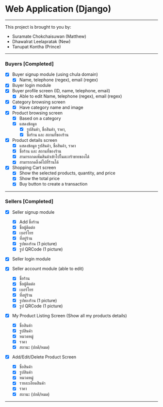 # Web Application (Django)

---

This project is brought to you by:

* Suramate Chokchaisuwan (Matthew)
* Dhawalrat Leelapratak (New)
* Tanupat Kontha (Prince)

---

### Buyers [Completed]

- [X] Buyer signup module (using chula domain)
  - [X] Name, telephone (regex), email (regex)
- [X] Buyer login module
- [X] Buyer profile screen (ID, name, telephone, email)
  - [X] Able to edit Name, telephone (regex), email (regex)
- [X] Category browsing screen
  - [X] Have category name and image
- [X] Product browsing screen
  - [X] Based on a category
  - [X] แสดงข้อมูล
    - [X] รูปสินค้า, ชื่อสินค้า, ราคา,
    - [X] ชื่อร้าน และ สถานที่ของร้าน
- [X] Product details screen
  - [X] แสดงข้อมูล รูปสินค้า, ชื่อสินค้า, ราคา
  - [x] ชื่อร้าน และ สถานที่ของร้าน
  - [X] สามารถกดเพิ่มสินค้าเข้าไปในตะกร้าขายของได้
  - [x] สามารถกดลิ้งค์ไปที่ร้านได้
- [X] Shopping Cart screen
  - [X] Show the selected products, quantity, and price
  - [X] Show the total price
  - [X] Buy button to create a transaction

---

### Sellers [Completed]

- [X] Seller signup module

  - [X] Add ชื่อร้าน
  - [X] ชื่อผู้ติดต่อ
  - [X] เบอร์โทร
  - [X] ที่อยู่ร้าน
  - [X] รูปของร้าน (1 picture)
  - [X] รูป QRCode (1 picture)
- [X] Seller login module
- [X] Seller account module (able to edit)

  - [X] ชื่อร้าน
  - [X] ชื่อผู้ติดต่อ
  - [X] เบอร์โทร
  - [X] ที่อยู่ร้าน
  - [X] รูปของร้าน (1 picture)
  - [X] รูป QRCode (1 picture)
- [X] My Product Listing Screen (Show all my products details)

  - [X] ชื่อสินค้า
  - [X] รูปสินค้า
  - [X] หมวดหมู่
  - [X] ราคา
  - [X] สถานะ (ปกติ/หมด)
- [X] Add/Edit/Delete Product Screen

  - [X] ชื่อสินค้า
  - [X] รูปสินค้า
  - [X] หมวดหมู่
  - [X] รายละเอียดสินค้า
  - [X] ราคา
  - [X] สถานะ (ปกติ/หมด)

---

